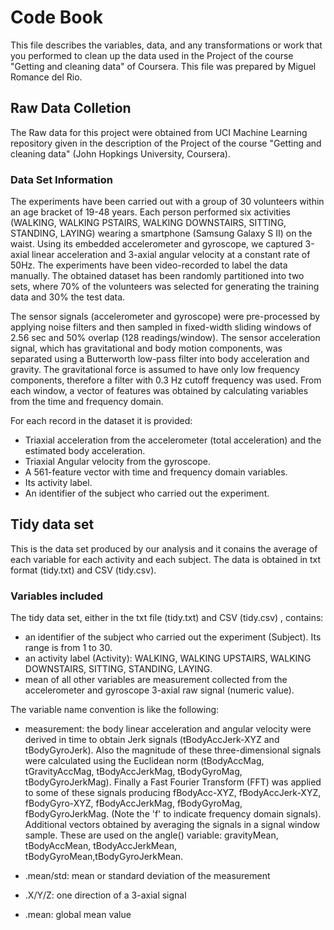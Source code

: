 # Code Book

This file describes the variables, data, and any transformations or work that you performed to clean up the data used in the Project of the course "Getting and cleaning data" of Coursera. This file was prepared by Miguel Romance del Rio.

## Raw Data Colletion

The Raw data for this project were obtained from UCI Machine Learning repository given in the description of the Project of the course "Getting and cleaning data" (John Hopkings University, Coursera).

### Data Set Information

The experiments have been carried out with a group of 30 volunteers within an age bracket of 19-48 years. Each person performed six activities (WALKING, WALKING PSTAIRS, WALKING DOWNSTAIRS, SITTING, STANDING, LAYING) wearing a smartphone (Samsung Galaxy S II) on the waist. Using its embedded accelerometer and gyroscope, we captured 3-axial linear acceleration and 3-axial angular velocity at a constant rate of 50Hz. The experiments have been video-recorded to label the data manually. The obtained dataset has been randomly partitioned into two sets, where 70% of the volunteers was selected for generating the training data and 30% the test data.

The sensor signals (accelerometer and gyroscope) were pre-processed by applying noise filters and then sampled in fixed-width sliding windows of 2.56 sec and 50% overlap (128 readings/window). The sensor acceleration signal, which has gravitational and body motion components, was separated using a Butterworth low-pass filter into body acceleration and gravity. The gravitational force is assumed to have only low frequency components, therefore a filter with 0.3 Hz cutoff frequency was used. From each window, a vector of features was obtained by calculating variables from the time and frequency domain.

For each record in the dataset it is provided:

* Triaxial acceleration from the accelerometer (total acceleration) and the estimated body acceleration.
* Triaxial Angular velocity from the gyroscope.
* A 561-feature vector with time and frequency domain variables.
* Its activity label.
* An identifier of the subject who carried out the experiment.

## Tidy data set

This is the data set produced by our analysis and it conains the average of each variable for each activity and each subject. The data is obtained in txt format (tidy.txt) and CSV (tidy.csv).

### Variables included

The tidy data set, either in the txt file (tidy.txt) and CSV (tidy.csv) , contains:

* an identifier of the subject who carried out the experiment (Subject). Its range is from 1 to 30.
* an activity label (Activity): WALKING, WALKING UPSTAIRS, WALKING DOWNSTAIRS, SITTING, STANDING, LAYING.
* mean of all other variables are measurement collected from the accelerometer and gyroscope 3-axial raw signal (numeric value).

The variable name convention is like the following:

* measurement: the body linear acceleration and angular velocity were derived in time to obtain Jerk signals (tBodyAccJerk-XYZ and tBodyGyroJerk). Also the magnitude of these three-dimensional signals were calculated using the Euclidean norm (tBodyAccMag, tGravityAccMag, tBodyAccJerkMag, tBodyGyroMag, tBodyGyroJerkMag). Finally a Fast Fourier Transform (FFT) was applied to some of these signals producing fBodyAcc-XYZ, fBodyAccJerk-XYZ, fBodyGyro-XYZ, fBodyAccJerkMag, fBodyGyroMag, fBodyGyroJerkMag. (Note the 'f' to indicate frequency domain signals). Additional vectors obtained by averaging the signals in a signal window sample. These are used on the angle() variable: gravityMean, tBodyAccMean, tBodyAccJerkMean, tBodyGyroMean,tBodyGyroJerkMean.

* .mean/std: mean or standard deviation of the measurement

* .X/Y/Z: one direction of a 3-axial signal
* .mean: global mean value